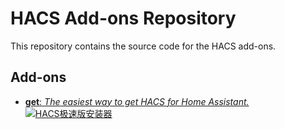 # HACS Add-ons Repository

This repository contains the source code for the HACS add-ons.

## Add-ons

- [**get**: _The easiest way to get HACS for Home Assistant._](./get)
  [![HACS极速版安装器](https://my.home-assistant.io/badges/supervisor_add_addon_repository.svg)](https://my.home-assistant.io/redirect/supervisor_add_addon_repository/?repository_url=https%3A%2F%2Fgitee.com%2Fhacs-china%2Faddons)
